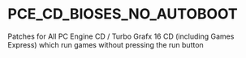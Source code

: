 # PCE_CD_BIOSES_NO_AUTOBOOT
Patches for All PC Engine CD / Turbo Grafx 16 CD (including Games Express) which run games without pressing the run button
